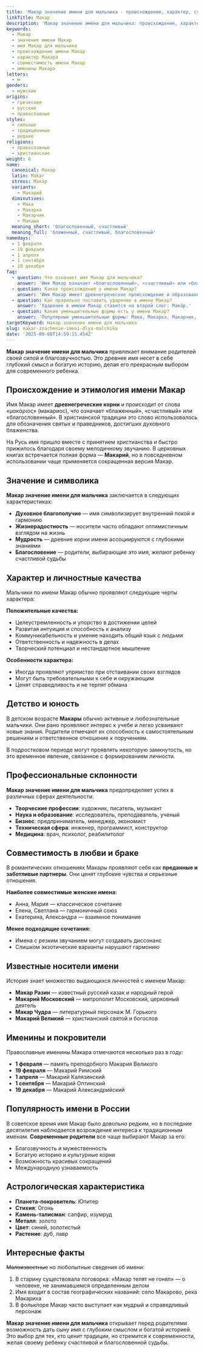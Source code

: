 ```yaml
---
title: 'Макар значение имени для мальчика - происхождение, характер, судьба'
linkTitle: Макар
description: 'Макар значение имени для мальчика: происхождение, характер, совместимость. Полная характеристика имени Макар, именины, известные носители.'
keywords:
  - Макар
  - значение имени Макар
  - имя Макар для мальчика
  - происхождение имени Макар
  - характер Макара
  - совместимость имени Макар
  - именины Макара
letters:
  - м
genders:
  - мужские
origins:
  - греческие
  - русские
  - православные
styles:
  - сильные
  - традиционные
  - редкие
religions:
  - православные
  - христианские
weight: 6
name:
  canonical: Макар
  latin: Makar
  stress: Мака́р
  variants:
    - Макарий
  diminutives:
    - Мака
    - Макарка
    - Макарчик
    - Макаша
  meaning_short: 'благословенный, счастливый'
  meaning_full: 'блаженный, счастливый, благословенный'
namedays:
  - 1 февраля
  - 19 февраля
  - 1 апреля
  - 1 сентября
  - 19 декабря
faq:
  - question: Что означает имя Макар для мальчика?
    answer: 'Имя Макар означает «благословенный», «счастливый» или «блаженный». Оно дарует своему носителю жизнерадостность и оптимизм.'
  - question: Какое происхождение у имени Макар?
    answer: 'Имя Макар имеет древнегреческое происхождение и образовано от слова «макариос», что переводится как «блаженный» или «счастливый».'
  - question: Как правильно поставить ударение в имени Макар?
    answer: 'Ударение в имени Макар ставится на второй слог: Мака́р.'
  - question: Какие уменьшительные формы есть у имени Макар?
    answer: 'Популярные уменьшительные формы: Мака, Макарка, Макарчик, Макаша, Макарушка.'
targetKeyword: макар значение имени для мальчика
slug: makar-znachenie-imeni-dlya-malchika
date: '2025-09-08T14:59:15.454Z'
---
```


**Макар значение имени для мальчика** привлекает внимание родителей своей силой и благозвучностью. Это древнее имя несет в себе глубокий смысл и богатую историю, делая его прекрасным выбором для современного ребенка.

## Происхождение и этимология имени Макар

Имя Макар имеет **древнегреческие корни** и происходит от слова «μακάριος» (макариос), что означает «блаженный», «счастливый» или «благословенный». В христианской традиции это слово использовалось для обозначения святых и праведников, достигших духовного блаженства.

На Русь имя пришло вместе с принятием христианства и быстро прижилось благодаря своему мелодичному звучанию. В церковных книгах встречается полная форма — **Макарий**, но в повседневном использовании чаще применяется сокращенная версия Макар.

## Значение и символика

**Макар значение имени для мальчика** заключается в следующих характеристиках:

- **Духовное благополучие** — имя символизирует внутренний покой и гармонию
- **Жизнерадостность** — носители часто обладают оптимистичным взглядом на жизнь
- **Мудрость** — древние корни имени ассоциируются с глубокими знаниями
- **Благословение** — родители, выбирающие это имя, желают ребенку счастливой судьбы

## Характер и личностные качества

Мальчики по имени Макар обычно проявляют следующие черты характера:

**Положительные качества:**

- Целеустремленность и упорство в достижении целей
- Развитая интуиция и способность к анализу
- Коммуникабельность и умение находить общий язык с людьми
- Ответственность и надежность в делах
- Творческий потенциал и нестандартное мышление

**Особенности характера:**

- Иногда проявляют упрямство при отстаивании своих взглядов
- Могут быть требовательными к себе и окружающим
- Ценят справедливость и не терпят обмана

## Детство и юность

В детском возрасте **Макары** обычно активные и любознательные мальчики. Они рано проявляют интерес к учебе и легко усваивают новые знания. Родители отмечают их способность к самостоятельным решениям и ответственное отношение к поручениям.

В подростковом периоде могут проявлять некоторую замкнутость, но это временное явление, связанное с формированием личности.

## Профессиональные склонности

**Макар значение имени для мальчика** предопределяет успех в различных сферах деятельности:

- **Творческие профессии**: художник, писатель, музыкант
- **Наука и образование**: исследователь, преподаватель, ученый
- **Бизнес**: предприниматель, менеджер, экономист
- **Техническая сфера**: инженер, программист, конструктор
- **Медицина**: врач, психолог, реабилитолог

## Совместимость в любви и браке

В романтических отношениях Макары проявляют себя как **преданные и заботливые партнеры**. Они ценят глубокие чувства и серьезные отношения.

**Наиболее совместимые женские имена:**

- Анна, Мария — классическое сочетание
- Елена, Светлана — гармоничный союз
- Екатерина, Александра — взаимное понимание

**Менее подходящие сочетания:**

- Имена с резким звучанием могут создавать диссонанс
- Слишком экзотические варианты нарушают гармонию

## Известные носители имени

История знает множество выдающихся личностей с именем Макар:

- **Макар Разин** — известный русский казак и народный герой
- **Макарий Московский** — митрополит Московский, церковный деятель
- **Макар Чудра** — литературный персонаж М. Горького
- **Макарий Великий** — христианский святой и богослов

## Именины и покровители

Православные именины Макара отмечаются несколько раз в году:

- **1 февраля** — память преподобного Макария Великого
- **19 февраля** — Макарий Римский
- **1 апреля** — Макарий Калязинский
- **1 сентября** — Макарий Оптинский
- **19 декабря** — Макарий Александрийский

## Популярность имени в России

В советское время имя Макар было довольно редким, но в последние десятилетия наблюдается возрождение интереса к традиционным именам. **Современные родители** все чаще выбирают Макар за его:

- Благозвучность и мужественность
- Богатую историю и культурные корни
- Возможность красивых сокращений
- Международную узнаваемость

## Астрологическая характеристика

- **Планета-покровитель**: Юпитер
- **Стихия**: Огонь
- **Камень-талисман**: сапфир, изумруд
- **Металл**: золото
- **Цвет**: синий, золотистый
- **Растение**: дуб, лавр

## Интересные факты

~~Малоизвестные~~ но любопытные сведения об имени:

1. В старину существовала поговорка: «Макар телят не гонял» — о человеке, не занимавшемся определенным делом
2. Имя входит в состав географических названий: село Макарово, река Макариха
3. В фольклоре Макар часто выступает как мудрый и справедливый персонаж

**Макар значение имени для мальчика** открывает перед родителями возможность дать сыну имя с глубоким смыслом и богатой историей. Это выбор для тех, кто ценит традиции, но стремится к современности, желая своему ребенку счастливой и благословенной судьбы.

